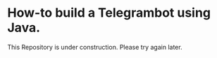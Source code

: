 # How-to build a Telegrambot using Java.
This Repository is under construction. Please try again later.
